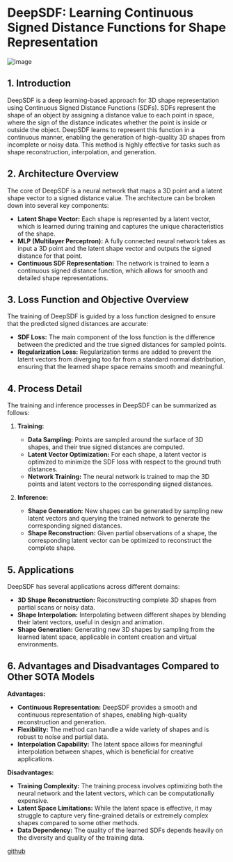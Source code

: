 # DeepSDF: Learning Continuous Signed Distance Functions for Shape Representation

![image](https://github.com/user-attachments/assets/67778a27-8a97-487d-8402-88b10873d45e)

## 1. Introduction
DeepSDF is a deep learning-based approach for 3D shape representation using Continuous Signed Distance Functions (SDFs). SDFs represent the shape of an object by assigning a distance value to each point in space, where the sign of the distance indicates whether the point is inside or outside the object. DeepSDF learns to represent this function in a continuous manner, enabling the generation of high-quality 3D shapes from incomplete or noisy data. This method is highly effective for tasks such as shape reconstruction, interpolation, and generation.

## 2. Architecture Overview
The core of DeepSDF is a neural network that maps a 3D point and a latent shape vector to a signed distance value. The architecture can be broken down into several key components:

- **Latent Shape Vector:** Each shape is represented by a latent vector, which is learned during training and captures the unique characteristics of the shape.
- **MLP (Multilayer Perceptron):** A fully connected neural network takes as input a 3D point and the latent shape vector and outputs the signed distance for that point.
- **Continuous SDF Representation:** The network is trained to learn a continuous signed distance function, which allows for smooth and detailed shape representations.

## 3. Loss Function and Objective Overview
The training of DeepSDF is guided by a loss function designed to ensure that the predicted signed distances are accurate:

- **SDF Loss:** The main component of the loss function is the difference between the predicted and the true signed distances for sampled points.
- **Regularization Loss:** Regularization terms are added to prevent the latent vectors from diverging too far from a standard normal distribution, ensuring that the learned shape space remains smooth and meaningful.

## 4. Process Detail
The training and inference processes in DeepSDF can be summarized as follows:

1. **Training:**
   - **Data Sampling:** Points are sampled around the surface of 3D shapes, and their true signed distances are computed.
   - **Latent Vector Optimization:** For each shape, a latent vector is optimized to minimize the SDF loss with respect to the ground truth distances.
   - **Network Training:** The neural network is trained to map the 3D points and latent vectors to the corresponding signed distances.

2. **Inference:**
   - **Shape Generation:** New shapes can be generated by sampling new latent vectors and querying the trained network to generate the corresponding signed distances.
   - **Shape Reconstruction:** Given partial observations of a shape, the corresponding latent vector can be optimized to reconstruct the complete shape.

## 5. Applications
DeepSDF has several applications across different domains:

- **3D Shape Reconstruction:** Reconstructing complete 3D shapes from partial scans or noisy data.
- **Shape Interpolation:** Interpolating between different shapes by blending their latent vectors, useful in design and animation.
- **Shape Generation:** Generating new 3D shapes by sampling from the learned latent space, applicable in content creation and virtual environments.

## 6. Advantages and Disadvantages Compared to Other SOTA Models

**Advantages:**
- **Continuous Representation:** DeepSDF provides a smooth and continuous representation of shapes, enabling high-quality reconstruction and generation.
- **Flexibility:** The method can handle a wide variety of shapes and is robust to noise and partial data.
- **Interpolation Capability:** The latent space allows for meaningful interpolation between shapes, which is beneficial for creative applications.

**Disadvantages:**
- **Training Complexity:** The training process involves optimizing both the neural network and the latent vectors, which can be computationally expensive.
- **Latent Space Limitations:** While the latent space is effective, it may struggle to capture very fine-grained details or extremely complex shapes compared to some other methods.
- **Data Dependency:** The quality of the learned SDFs depends heavily on the diversity and quality of the training data.

[github](https://github.com/maurock/DeepSDF)
